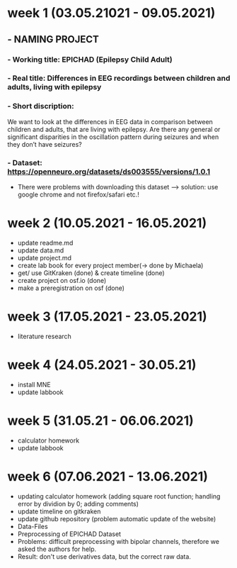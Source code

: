 # week 1 (03.05.21021 - 09.05.2021)
## - NAMING PROJECT
 ### - Working title: EPICHAD (Epilepsy Child Adult)
 ### - Real title: Differences in EEG recordings between children and adults, living with epilepsy
 ### - Short discription:
   We want to look at the differences in EEG data in comparison between children and adults, that are living with epilepsy. Are there any general or significant disparities in the oscillation pattern during seizures and when they don’t have seizures?
 ### - Dataset: https://openneuro.org/datasets/ds003555/versions/1.0.1
   * There were problems with downloading this dataset --> solution: use google chrome and not firefox/safari etc.!

# week 2 (10.05.2021 - 16.05.2021)
- update readme.md
- update data.md 
- update project.md 
- create lab book for every project member(-> done by Michaela)
- get/ use GitKraken (done) & create timeline (done)
- create project on osf.io (done)
- make a preregistration  on osf (done)


# week 3 (17.05.2021 - 23.05.2021)
- literature research 


# week 4 (24.05.2021 - 30.05.21)
- install MNE
- update labbook 


# week 5 (31.05.21 - 06.06.2021)
- calculator homework
- update labbook

# week 6 (07.06.2021 - 13.06.2021)
- updating calculator homework (adding square root function; handling error by dividion by 0; adding comments)
- update timeline on gitkraken
- update github repository (problem automatic update of the website)
 - Data-Files
- Preprocessing of EPICHAD Dataset 
 - Problems: difficult preprocessing with bipolar channels, therefore we asked the authors for help. 
 - Result: don't use derivatives data, but the correct raw data.  
